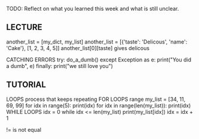TODO: Reflect on what you learned this week and what is still unclear.

LECTURE
------------------------------------------------------------------------------------------------------------
another_list = [my_dict, my_list]
another_list = [{'taste': 'Delicous', 'name': 'Cake'}, [1, 2, 3, 4, 5]]
another_list[0][taste] gives delicous

CATCHING ERRORS
try:
    do_a_dumb()
except Exception as e:
    print("You did a dumb", e)
finally:
    print("we still love you")

TUTORIAL
------------------------------------------------------------------------------------------------------------
LOOPS
process that keeps repeating
    FOR LOOPS
range
my_list = [34, 11, 69, 99]
for idx in range(5):
    print(idx)
for idx in range(len(my_list)):
    print(idx)
WHILE LOOPS
idx = 0
while idx <= len(my_list)
    print(my_list[idx])
    idx = idx + 1

!= is not equal

